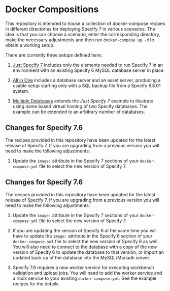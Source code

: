 # Docker Compositions

This repository is intended to house a collection of docker-compose
recipes in different directories for deploying Specify 7 in various
scenarios. The idea is that you can choose a scenario, enter the
corresponding directory, make the necessary adjustments and then run
`docker-compose up -d` to obtain a working setup.

There are currently three setups defined here:

1) [Just Specify 7](just-specify7/README.md) includes only the elements needed
to run Specify 7 in an environment with an existing Specify 6 MySQL
database server in place.

2) [All in One](all-in-one/README.md) includes a database server and
an asset server, producing a usable setup starting only with a SQL
backup file from a Specify 6.8.01 system.

3) [Multiple Databases](multiple-databases/README.md) extends the
*Just Specify 7* example to illustrate using name based virtual hosting
of two Specify databases. The example can be extended to an arbitrary
number of databases.

## Changes for Specify 7.6

The recipes provided in this repository have been updated for the
latest release of Specify 7. If you are upgrading from a previous
version you will need to make the following adjustments:

1. Update the `image:` attribute in the Specify 7 sections of your
   `docker-compose.yml` file to select the new version of Specify 7.

## Changes for Specify 7.6

The recipes provided in this repository have been updated for the
latest release of Specify 7. If you are upgrading from a previous
version you will need to make the following adjustments:

1. Update the `image:` attribute in the Specify 7 sections of your
   `docker-compose.yml` file to select the new version of Specify 7.

2. If you are updating the version of Specify 6 at the same time you
   will have to update the `image:` attribute in the Specify 6 section of your
   `docker-compose.yml` file to select the new version of Specify 6 as
   well. You will also need to connect to the database with a copy of
   the new version of Specify 6 to update the database to that
   version, or import an updated back up of the database into the
   MySQL/Mariadb server.

3. Specify 7.6 requires a new *worker* service for executing workbench
   validation and upload jobs. You will need to add the worker service
   and a *redis* service to your existing `docker-compose.yml`. See
   the example recipes for the details.
